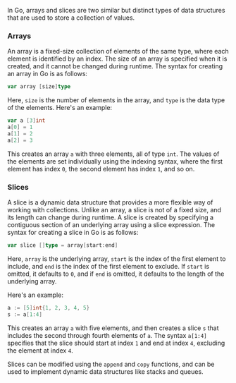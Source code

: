 In Go, arrays and slices are two similar but distinct types of data structures that are used to store a collection of values.

### Arrays

An array is a fixed-size collection of elements of the same type, where each element is identified by an index. The size of an array is specified when it is created, and it cannot be changed during runtime. The syntax for creating an array in Go is as follows:

```go
var array [size]type
```

Here, `size` is the number of elements in the array, and `type` is the data type of the elements. Here's an example:

```go
var a [3]int
a[0] = 1
a[1] = 2
a[2] = 3
```

This creates an array `a` with three elements, all of type `int`. The values of the elements are set individually using the indexing syntax, where the first element has index `0`, the second element has index `1`, and so on.

### Slices

A slice is a dynamic data structure that provides a more flexible way of working with collections. Unlike an array, a slice is not of a fixed size, and its length can change during runtime. A slice is created by specifying a contiguous section of an underlying array using a slice expression. The syntax for creating a slice in Go is as follows:

```go
var slice []type = array[start:end]
```

Here, `array` is the underlying array, `start` is the index of the first element to include, and `end` is the index of the first element to exclude. If `start` is omitted, it defaults to `0`, and if `end` is omitted, it defaults to the length of the underlying array.

Here's an example:

```go
a := [5]int{1, 2, 3, 4, 5}
s := a[1:4]
```

This creates an array `a` with five elements, and then creates a slice `s` that includes the second through fourth elements of `a`. The syntax `a[1:4]` specifies that the slice should start at index `1` and end at index `4`, excluding the element at index `4`.

Slices can be modified using the `append` and `copy` functions, and can be used to implement dynamic data structures like stacks and queues.